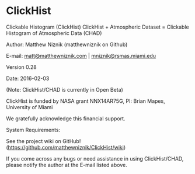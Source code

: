 # ClickHist

Clickable Histogram (ClickHist)
ClickHist + Atmospheric Dataset =
Clickable Histogram of Atmospheric Data (CHAD)

Author: Matthew Niznik (matthewniznik on Github)

E-mail: matt@matthewniznik.com | mniznik@rsmas.miami.edu

Version 0.28

Date: 2016-02-03

(Note: ClickHist/CHAD is currently in Open Beta)

ClickHist is funded by NASA grant NNX14AR75G, PI: Brian Mapes, University of Miami

We gratefully acknowledge this financial support.

System Requirements:

See the project wiki on GitHub! (https://github.com/matthewniznik/ClickHist/wiki)

If you come across any bugs or need assistance in using ClickHist/CHAD, please notify the author at the E-mail listed above.
